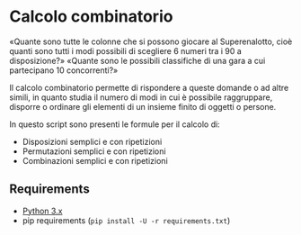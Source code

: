 # Calcolo combinatorio

«Quante sono tutte le colonne che si possono giocare al Superenalotto, cioè quanti sono tutti i modi possibili di scegliere 6 numeri tra i 90 a disposizione?»
«Quante sono le possibili classifiche di una gara a cui partecipano 10 concorrenti?»

Il calcolo combinatorio permette di rispondere a queste domande o ad altre simili, in quanto studia il numero di modi in cui è possibile raggruppare, disporre o ordinare gli elementi di un insieme finito di oggetti o persone.

In questo script sono presenti le formule per il calcolo di:

- Disposizioni semplici e con ripetizioni
- Permutazioni semplici e con ripetizioni
- Combinazioni semplici e con ripetizioni

## Requirements

- [Python 3.x](https://www.python.org/downloads/)
- pip requirements (`pip install -U -r requirements.txt`)
